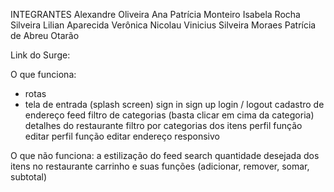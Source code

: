 INTEGRANTES
Alexandre Oliveira
Ana Patrícia Monteiro
Isabela Rocha Silveira
Lilian Aparecida Verônica Nicolau
Vinicius Silveira Moraes
Patrícia de Abreu Otarão

Link do Surge:

O que funciona:

- rotas
- tela de entrada (splash screen)
sign in
sign up
login / logout
cadastro de endereço
feed
filtro de categorias (basta clicar em cima da categoria)
detalhes do restaurante
filtro por categorias dos itens
perfil
função editar perfil
função editar endereço
responsivo

O que não funciona:
a estilização do feed
search
quantidade desejada dos itens no restaurante
carrinho e suas funções (adicionar, remover, somar, subtotal)

